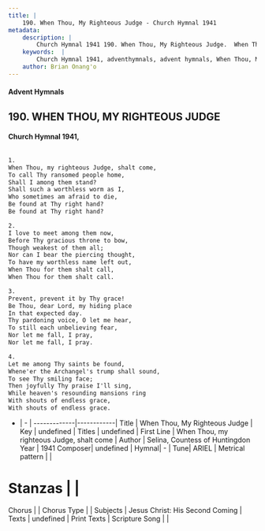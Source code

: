 ```yaml
---
title: |
    190. When Thou, My Righteous Judge - Church Hymnal 1941
metadata:
    description: |
        Church Hymnal 1941 190. When Thou, My Righteous Judge.  When Thou, my righteous Judge, shalt come,  To call Thy ransomed people home,  Shall I among them stand?  Shall such a worthless worm as I,  Who sometimes am afraid to die,  Be found at Thy right hand?  Be found at Thy right hand?  
    keywords:  |
        Church Hymnal 1941, adventhymnals, advent hymnals, When Thou, My Righteous Judge, When Thou, my righteous Judge, shalt come. 
    author: Brian Onang'o
---
```


#### Advent Hymnals
## 190. WHEN THOU, MY RIGHTEOUS JUDGE
####  Church Hymnal 1941,

```txt

1.
When Thou, my righteous Judge, shalt come, 
To call Thy ransomed people home, 
Shall I among them stand? 
Shall such a worthless worm as I, 
Who sometimes am afraid to die, 
Be found at Thy right hand? 
Be found at Thy right hand? 

2.
I love to meet among them now, 
Before Thy gracious throne to bow, 
Though weakest of them all; 
Nor can I bear the piercing thought, 
To have my worthless name left out, 
When Thou for them shalt call, 
When Thou for them shalt call. 

3.
Prevent, prevent it by Thy grace! 
Be Thou, dear Lord, my hiding place 
In that expected day. 
Thy pardoning voice, O let me hear, 
To still each unbelieving fear, 
Nor let me fall, I pray, 
Nor let me fall, I pray. 

4.
Let me among Thy saints be found, 
Whene'er the Archangel's trump shall sound, 
To see Thy smiling face; 
Then joyfully Thy praise I'll sing, 
While heaven's resounding mansions ring 
With shouts of endless grace, 
With shouts of endless grace.


```

- |   -  |
-------------|------------|
Title | When Thou, My Righteous Judge |
Key | undefined |
Titles | undefined |
First Line | When Thou, my righteous Judge, shalt come |
Author | Selina, Countess of Huntingdon
Year | 1941
Composer| undefined |
Hymnal|  - |
Tune| ARIEL |
Metrical pattern | |
# Stanzas |  |
Chorus |  |
Chorus Type |  |
Subjects | Jesus Christ: His Second Coming |
Texts | undefined |
Print Texts | 
Scripture Song |  |
    
